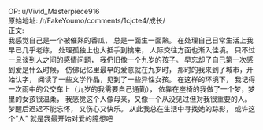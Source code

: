 
OP: u/Vivid_Masterpiece916  
原始地址: /r/FakeYoumo/comments/1cjcte4/成长/  
正文:  
我感觉自己是一个被催熟的香瓜， 总是一面生一面熟。 在处理自己日常生活上我早已几乎老练， 处理孤独上也大抵手到擒来， 人际交往方面也渐入佳境。 只不过一旦谈到人之间的感情问题， 我仍旧像一个九岁的孩子。 早忘却了自己第一次感到爱是什么时候， 仿佛记忆里最早的爱意就在九岁时， 那时的我来到了城市，开始认字， 阅读了一些文学作品，见到了一些异性女孩。 在这样的环境下， 我记得一次雨中的公交车上（九岁的我需要自己通勤）， 依靠在座椅的我做了一个梦，梦里的女孩很温柔， 我感觉这个人像母亲，又像一个从没见过但对我很重要的人。 梦醒后迟迟不能忘怀， 又伤心又快乐。 从此我总在生活中寻找她的踪影， 或许这个“人” 就是我最开始对爱的臆想吧

